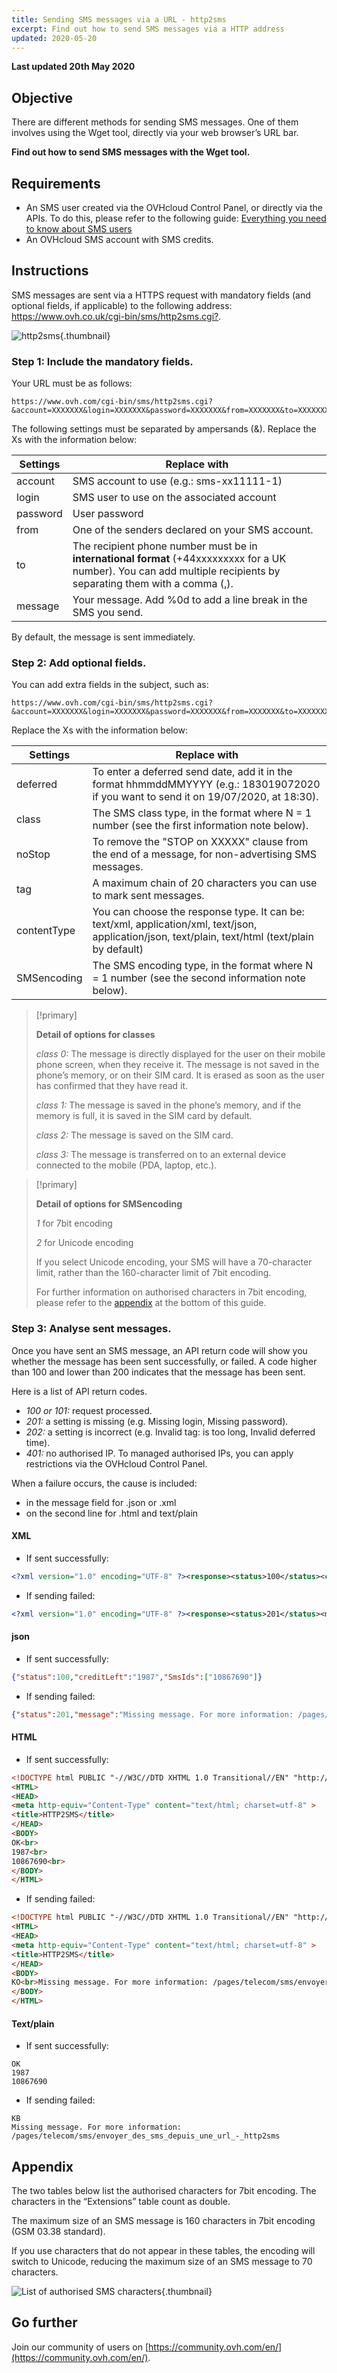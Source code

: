 ```yaml
---
title: Sending SMS messages via a URL - http2sms
excerpt: Find out how to send SMS messages via a HTTP address
updated: 2020-05-20
---
```


**Last updated 20th May 2020** 

## Objective

There are different methods for sending SMS messages. One of them involves using the Wget tool, directly via your web browser’s URL bar.

**Find out how to send SMS messages with the Wget tool.**

## Requirements
- An SMS user created via the OVHcloud Control Panel, or directly via the APIs. To do this, please refer to the following guide: [Everything you need to know about SMS users](/pages/telecom/sms/tout_savoir_sur_les_utilisateurs_sms)
- An OVHcloud SMS account with SMS credits.


## Instructions

SMS messages are sent via a HTTPS request with mandatory fields (and optional fields, if applicable) to the following address: <https://www.ovh.co.uk/cgi-bin/sms/http2sms.cgi?>.

![http2sms](images/img_4011.jpg){.thumbnail}

### Step 1: Include the mandatory fields.

Your URL must be as follows: 

```
https://www.ovh.com/cgi-bin/sms/http2sms.cgi?&account=XXXXXXX&login=XXXXXXX&password=XXXXXXX&from=XXXXXXX&to=XXXXXXX&message=XXXXXXX
```


The following settings must be separated by ampersands (&). Replace the Xs with the information below:

|Settings|Replace with|
|---|---|
|account|SMS account to use (e.g.: sms-xx11111-1)|
|login|SMS user to use on the associated account|
|password|User password|
|from|One of the senders declared on your SMS account.|
|to|The recipient phone number must be in **international format** (+44xxxxxxxxx for a UK number). You can add multiple recipients by separating them with a comma (,).|
|message|Your message. Add %0d to add a line break in the SMS you send.|

By default, the message is sent immediately.

### Step 2: Add optional fields.


You can add extra fields in the subject, such as:

```
https://www.ovh.com/cgi-bin/sms/http2sms.cgi?&account=XXXXXXX&login=XXXXXXX&password=XXXXXXX&from=XXXXXXX&to=XXXXXXX1,XXXXXXX2&message=XXXXXXX&deferred=XXXXXXX&class=X&SMSencoding=X&noStop=X
```

Replace the Xs with the information below:

|Settings|Replace with|
|---|---|
|deferred|To enter a deferred send date, add it in the format hhmmddMMYYYY (e.g.: 183019072020 if you want to send it on 19/07/2020, at 18:30).|
|class|The SMS class type, in the format where N = 1 number (see the first information note below).|
|noStop|To remove the "STOP on XXXXX" clause from the end of a message, for non-advertising SMS messages.|
|tag|A maximum chain of 20 characters you can use to mark sent messages.|
|contentType|You can choose the response type. It can be: text/xml, application/xml, text/json, application/json, text/plain, text/html (text/plain by default)|
|SMSencoding|The SMS encoding type, in the format where N = 1 number (see the second information note below).|

> [!primary]
>
> **Detail of options for classes**
> 
> *class 0:* The message is directly displayed for the user on their mobile phone screen, when they receive it. The message is not saved in the phone’s memory, or on their SIM card. It is erased as soon as the user has confirmed that they have read it.
> 
> *class 1:* The message is saved in the phone’s memory, and if the memory is full, it is saved in the SIM card by default.
> 
> *class 2:* The message is saved on the SIM card.
> 
> *class 3:* The message is transferred on to an external device connected to the mobile (PDA, laptop, etc.).
>

> [!primary]
>
> **Detail of options for SMSencoding**
> 
> *1* for 7bit encoding
> 
> *2* for Unicode encoding
> 
>If you select Unicode encoding, your SMS will have a 70-character limit, rather than the 160-character limit of 7bit encoding.
>
>For further information on authorised characters in 7bit encoding, please refer to the [appendix](./#appendix_2) at the bottom of this guide.
>


### Step 3: Analyse sent messages.

Once you have sent an SMS message, an API return code will show you whether the message has been sent successfully, or failed.
A code higher than 100 and lower than 200 indicates that the message has been sent.

Here is a list of API return codes.

- *100 or 101:* request processed.
- *201:* a setting is missing (e.g. Missing login, Missing password).
- *202:* a setting is incorrect (e.g. Invalid tag: is too long, Invalid deferred time).
- *401:* no authorised IP. To managed authorised IPs, you can apply restrictions via the OVHcloud Control Panel.


When a failure occurs, the cause is included:

- in the message field for .json or .xml
- on the second line for .html and text/plain

#### XML

- If sent successfully:

```xml
<?xml version="1.0" encoding="UTF-8" ?><response><status>100</status><creditLeft>1987</creditLeft><smsIds><smsId>10867690</smsId></smsIds></response>
```

- If sending failed:

```xml
<?xml version="1.0" encoding="UTF-8" ?><response><status>201</status><message>Missing message. For more information: /pages/telecom/sms/envoyer_des_sms_depuis_une_url_-_http2sms</message></response>
```


#### json

- If sent successfully:

```json
{"status":100,"creditLeft":"1987","SmsIds":["10867690"]}
```

- If sending failed:

```json
{"status":201,"message":"Missing message. For more information: /pages/telecom/sms/envoyer_des_sms_depuis_une_url_-_http2sms"}
```


#### HTML

- If sent successfully:

```html
<!DOCTYPE html PUBLIC "-//W3C//DTD XHTML 1.0 Transitional//EN" "http://www.w3.org/TR/xhtml1/DTD/xhtml1-transitional.dtd">
<HTML>
<HEAD>
<meta http-equiv="Content-Type" content="text/html; charset=utf-8" >
<title>HTTP2SMS</title>
</HEAD>
<BODY>
OK<br>
1987<br>
10867690<br>
</BODY>
</HTML>
```

- If sending failed:

```html
<!DOCTYPE html PUBLIC "-//W3C//DTD XHTML 1.0 Transitional//EN" "http://www.w3.org/TR/xhtml1/DTD/xhtml1-transitional.dtd">
<HTML>
<HEAD>
<meta http-equiv="Content-Type" content="text/html; charset=utf-8" >
<title>HTTP2SMS</title>
</HEAD>
<BODY>
KO<br>Missing message. For more information: /pages/telecom/sms/envoyer_des_sms_depuis_une_url_-_http2sms<br>
</BODY>
</HTML>
```

#### Text/plain

- If sent successfully:

```
OK
1987
10867690
```

- If sending failed:

```
KB
Missing message. For more information: /pages/telecom/sms/envoyer_des_sms_depuis_une_url_-_http2sms
```

## Appendix

The two tables below list the authorised characters for 7bit encoding. The characters in the “Extensions” table count as double. 

The maximum size of an SMS message is 160 characters in 7bit encoding (GSM 03.38 standard).

If you use characters that do not appear in these tables, the encoding will switch to Unicode, reducing the maximum size of an SMS message to 70 characters.

![List of authorised SMS characters](images/smsauthorizedcharacters.png){.thumbnail}

## Go further

Join our community of users on [https://community.ovh.com/en/](https://community.ovh.com/en/).
